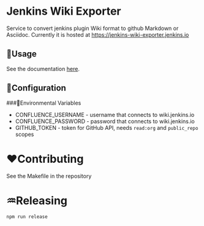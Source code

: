 Jenkins Wiki Exporter
=====================

Service to convert jenkins plugin Wiki format to github Markdown or Asciidoc.
Currently it is hosted at https://jenkins-wiki-exporter.jenkins.io

## 📃Usage

See the documentation [here](https://jenkins.io/doc/developer/publishing/wiki-page/#migrating-from-wiki-to-github).

## 📐Configuration

###📅Environmental Variables

* CONFLUENCE_USERNAME - username that connects to wiki.jenkins.io
* CONFLUENCE_PASSWORD - password that connects to wiki.jenkins.io
* GITHUB_TOKEN        - token for GitHub API, needs `read:org` and `public_repo` scopes

# ❤Contributing

See the Makefile in the repository

# ♒Releasing

`npm run release`
